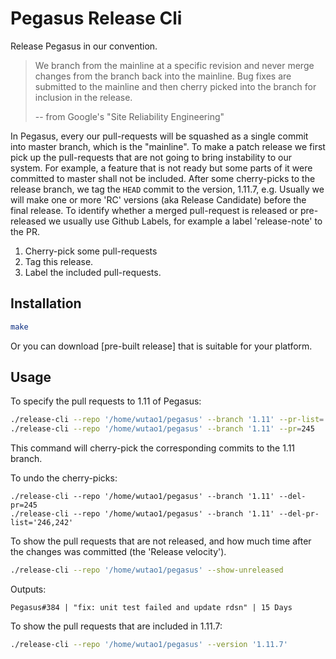 # Pegasus Release Cli

Release Pegasus in our convention.

> We branch from the mainline at a specific revision and never merge changes
> from the branch back into the mainline. Bug fixes are submitted to the mainline
> and then cherry picked into the branch for inclusion in the release.
>
> -- from Google's "Site Reliability Engineering"

In Pegasus, every our pull-requests will be squashed as a single commit
into master branch, which is the "mainline". To make a patch release we first pick up
the pull-requests that are not going to bring instability to our system.
For example, a feature that is not ready but some parts of it were committed to master
shall not be included. After some cherry-picks to the release branch,
we tag the `HEAD` commit to the version, 1.11.7, e.g. Usually we will make one or more
'RC' versions (aka Release Candidate) before the final release. To identify whether a merged
pull-request is released or pre-released we usually use Github Labels, for example a
label 'release-note' to the PR.

1. Cherry-pick some pull-requests
2. Tag this release.
3. Label the included pull-requests.

## Installation

```sh
make
```

Or you can download [pre-built release] that is suitable for your platform.

## Usage

To specify the pull requests to 1.11 of Pegasus:

```sh
./release-cli --repo '/home/wutao1/pegasus' --branch '1.11' --pr-list='242,243,246'
./release-cli --repo '/home/wutao1/pegasus' --branch '1.11' --pr=245
```

This command will cherry-pick the corresponding commits to the 1.11 branch.

To undo the cherry-picks:

```
./release-cli --repo '/home/wutao1/pegasus' --branch '1.11' --del-pr=245
./release-cli --repo '/home/wutao1/pegasus' --branch '1.11' --del-pr-list='246,242'
```

To show the pull requests that are not released, and how much time after
the changes was committed (the 'Release velocity').

```sh
./release-cli --repo '/home/wutao1/pegasus' --show-unreleased
```

Outputs:

```
Pegasus#384 | "fix: unit test failed and update rdsn" | 15 Days
```

To show the pull requests that are included in 1.11.7:

```sh
./release-cli --repo '/home/wutao1/pegasus' --version '1.11.7'
```

